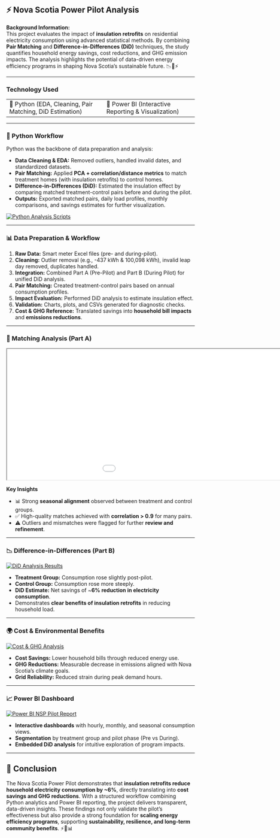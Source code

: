 ## ⚡ Nova Scotia Power Pilot Analysis

**Background Information:**  
This project evaluates the impact of **insulation retrofits** on residential electricity consumption using advanced statistical methods. By combining **Pair Matching** and **Difference-in-Differences (DiD)** techniques, the study quantifies household energy savings, cost reductions, and GHG emission impacts. The analysis highlights the potential of data-driven energy efficiency programs in shaping Nova Scotia’s sustainable future. 📉🌱⚡

---

### Technology Used

<table>
  <tr>
    <td>🔹 Python (EDA, Cleaning, Pair Matching, DiD Estimation)</td>
    <td>🔹 Power BI (Interactive Reporting & Visualization)</td>
  </tr>
</table>

---

### 🐍 Python Workflow

Python was the backbone of data preparation and analysis:  
- **Data Cleaning & EDA:** Removed outliers, handled invalid dates, and standardized datasets.  
- **Pair Matching:** Applied **PCA + correlation/distance metrics** to match treatment homes (with insulation retrofits) to control homes.  
- **Difference-in-Differences (DiD):** Estimated the insulation effect by comparing matched treatment-control pairs before and during the pilot.  
- **Outputs:** Exported matched pairs, daily load profiles, monthly comparisons, and savings estimates for further visualization.  

[![Python Analysis Scripts](/images/NSP_Pilot/Python_Workflow.png?raw=true)](/images/NSP_Pilot/Python_Workflow.png?raw=true)

---

### 📊 Data Preparation & Workflow

1. **Raw Data:** Smart meter Excel files (pre- and during-pilot).  
2. **Cleaning:** Outlier removal (e.g., -437 kWh & 100,098 kWh), invalid leap day removed, duplicates handled.  
3. **Integration:** Combined Part A (Pre-Pilot) and Part B (During Pilot) for unified DiD analysis.  
4. **Pair Matching:** Created treatment-control pairs based on annual consumption profiles.  
5. **Impact Evaluation:** Performed DiD analysis to estimate insulation effect.  
6. **Validation:** Charts, plots, and CSVs generated for diagnostic checks.  
7. **Cost & GHG Reference:** Translated savings into **household bill impacts** and **emissions reductions**.  

---

### 🔎 Matching Analysis (Part A)

  <iframe src="/pdf/NSPowerAnalysis/PartAPlots/PartA_Plots.pdf" width="1200px" height="350px" style="display: inline-block;"></iframe>

**Key Insights**  
- 📊 Strong **seasonal alignment** observed between treatment and control groups.  
- ✅ High-quality matches achieved with **correlation > 0.9** for many pairs.  
- ⚠️ Outliers and mismatches were flagged for further **review and refinement**.  

---

### 📉 Difference-in-Differences (Part B)

[![DiD Analysis Results](/images/NSP_Pilot/DiD_Analysis.png?raw=true)](/images/NSP_Pilot/DiD_Analysis.png?raw=true)

- **Treatment Group:** Consumption rose slightly post-pilot.  
- **Control Group:** Consumption rose more steeply.  
- **DiD Estimate:** Net savings of ~**6% reduction in electricity consumption**.  
- Demonstrates **clear benefits of insulation retrofits** in reducing household load.  

---

### 🌍 Cost & Environmental Benefits

[![Cost & GHG Analysis](/images/NSP_Pilot/Cost_GHG.png?raw=true)](/images/NSP_Pilot/Cost_GHG.png?raw=true)

- **Cost Savings:** Lower household bills through reduced energy use.  
- **GHG Reductions:** Measurable decrease in emissions aligned with Nova Scotia’s climate goals.  
- **Grid Reliability:** Reduced strain during peak demand hours.  

---

### 📈 Power BI Dashboard

[![Power BI NSP Pilot Report](/images/NSP_Pilot/NSP_Pilot_Report.png?raw=true)](/images/NSP_Pilot/NSP_Pilot_Report.png?raw=true)

- **Interactive dashboards** with hourly, monthly, and seasonal consumption views.  
- **Segmentation** by treatment group and pilot phase (Pre vs During).  
- **Embedded DiD analysis** for intuitive exploration of program impacts.  

---

## 📝 Conclusion

The Nova Scotia Power Pilot demonstrates that **insulation retrofits reduce household electricity consumption by ~6%**, directly translating into **cost savings and GHG reductions**. With a structured workflow combining Python analytics and Power BI reporting, the project delivers transparent, data-driven insights. These findings not only validate the pilot’s effectiveness but also provide a strong foundation for **scaling energy efficiency programs**, supporting **sustainability, resilience, and long-term community benefits**. ⚡🌱📊

